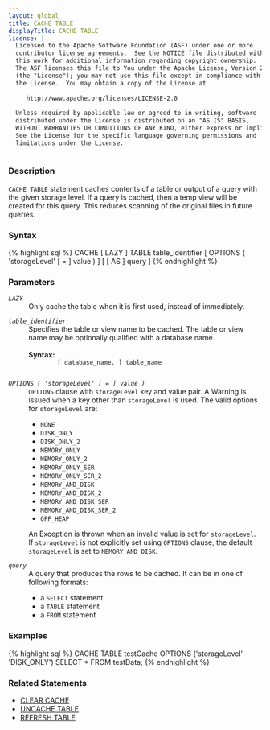 ```yaml
---
layout: global
title: CACHE TABLE
displayTitle: CACHE TABLE
license: |
  Licensed to the Apache Software Foundation (ASF) under one or more
  contributor license agreements.  See the NOTICE file distributed with
  this work for additional information regarding copyright ownership.
  The ASF licenses this file to You under the Apache License, Version 2.0
  (the "License"); you may not use this file except in compliance with
  the License.  You may obtain a copy of the License at
 
     http://www.apache.org/licenses/LICENSE-2.0
 
  Unless required by applicable law or agreed to in writing, software
  distributed under the License is distributed on an "AS IS" BASIS,
  WITHOUT WARRANTIES OR CONDITIONS OF ANY KIND, either express or implied.
  See the License for the specific language governing permissions and
  limitations under the License.
---
```


### Description
`CACHE TABLE` statement caches contents of a table or output of a query with the given storage level. If a query is cached, then a temp view will be created for this query.
This reduces scanning of the original files in future queries. 

### Syntax
{% highlight sql %}
CACHE [ LAZY ] TABLE table_identifier
    [ OPTIONS ( 'storageLevel' [ = ] value ) ] [ [ AS ] query ]
{% endhighlight %}

### Parameters
<dl>
  <dt><code><em>LAZY</em></code></dt>
  <dd>Only cache the table when it is first used, instead of immediately.</dd>
</dl>

<dl>
  <dt><code><em>table_identifier</em></code></dt>
  <dd>
    Specifies the table or view name to be cached. The table or view name may be optionally qualified with a database name.<br><br>
    <b>Syntax:</b>
      <code>
        [ database_name. ] table_name
      </code>
  </dd>
</dl>

<dl>
  <dt><code><em>OPTIONS ( 'storageLevel' [ = ] value )</em></code></dt>
  <dd>
  <code>OPTIONS</code> clause with <code>storageLevel</code> key and value pair. A Warning is issued when a key other than <code>storageLevel</code> is used. The valid options for <code>storageLevel</code> are:
    <ul>
      <li><code>NONE</code></li>
      <li><code>DISK_ONLY</code></li>
      <li><code>DISK_ONLY_2</code></li>
      <li><code>MEMORY_ONLY</code></li>
      <li><code>MEMORY_ONLY_2</code></li>
      <li><code>MEMORY_ONLY_SER</code></li>
      <li><code>MEMORY_ONLY_SER_2</code></li>
      <li><code>MEMORY_AND_DISK</code></li>
      <li><code>MEMORY_AND_DISK_2</code></li>
      <li><code>MEMORY_AND_DISK_SER</code></li>
      <li><code>MEMORY_AND_DISK_SER_2</code></li>
      <li><code>OFF_HEAP</code></li>
    </ul>
    An Exception is thrown when an invalid value is set for <code>storageLevel</code>. If <code>storageLevel</code> is not explicitly set using <code>OPTIONS</code> clause, the default <code>storageLevel</code> is set to <code>MEMORY_AND_DISK</code>.
  </dd>
</dl>

<dl>
  <dt><code><em>query</em></code></dt>
  <dd>A query that produces the rows to be cached. It can be in one of following formats:
    <ul>
      <li>a <code>SELECT</code> statement</li>
      <li>a <code>TABLE</code> statement</li>
      <li>a <code>FROM</code> statement</li>
    </ul>
   </dd>
</dl>

### Examples
{% highlight sql %}
CACHE TABLE testCache OPTIONS ('storageLevel' 'DISK_ONLY') SELECT * FROM testData;
{% endhighlight %}

### Related Statements
  * [CLEAR CACHE](sql-ref-syntax-aux-cache-clear-cache.html)
  * [UNCACHE TABLE](sql-ref-syntax-aux-cache-uncache-table.html)
  * [REFRESH TABLE](sql-ref-syntax-aux-refresh-table.html)

